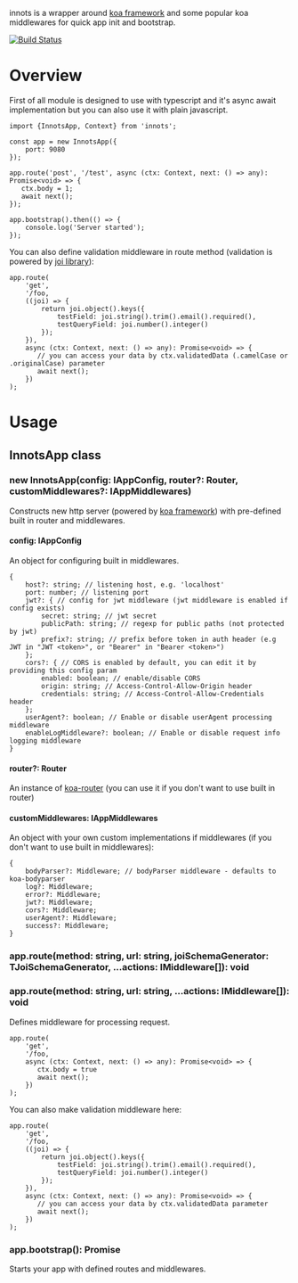 innots is a wrapper around [koa framework](https://www.npmjs.com/package/koa) 
and some popular koa middlewares for quick app init and bootstrap.

[![Build Status](https://travis-ci.org/qiwi/inno_ts.svg?branch=master)](https://travis-ci.org/qiwi/inno_ts)

# Overview


First of all module is designed to use with typescript and it's async await implementation
but you can also use it with plain javascript.

```
import {InnotsApp, Context} from 'innots';

const app = new InnotsApp({
    port: 9080
});

app.route('post', '/test', async (ctx: Context, next: () => any): Promise<void> => {
   ctx.body = 1;
   await next();
});

app.bootstrap().then(() => {
    console.log('Server started');
});
```

You can also define validation middleware in route method 
(validation is powered by [joi library](https://www.npmjs.com/package/joi)):

```
app.route(
    'get',
    '/foo,
    ((joi) => {
        return joi.object().keys({
            testField: joi.string().trim().email().required(),
            testQueryField: joi.number().integer()
        });
    }),
    async (ctx: Context, next: () => any): Promise<void> => {
       // you can access your data by ctx.validatedData (.camelCase or .originalCase) parameter
       await next();
    })
);
```

# Usage

## InnotsApp class

### new InnotsApp(config: IAppConfig, router?: Router, customMiddlewares?: IAppMiddlewares)
Constructs new http server (powered by [koa framework](https://www.npmjs.com/package/koa)) with pre-defined built in router and middlewares.

#### config: IAppConfig
An object for configuring built in middlewares.

```
{
    host?: string; // listening host, e.g. 'localhost'
    port: number; // listening port
    jwt?: { // config for jwt middleware (jwt middleware is enabled if config exists)
        secret: string; // jwt secret 
        publicPath: string; // regexp for public paths (not protected by jwt)
        prefix?: string; // prefix before token in auth header (e.g JWT in "JWT <token>", or "Bearer" in "Bearer <token>")
    };
    cors?: { // CORS is enabled by default, you can edit it by providing this config param
        enabled: boolean; // enable/disable CORS
        origin: string; // Access-Control-Allow-Origin header
        credentials: string; // Access-Control-Allow-Credentials header
    };
    userAgent?: boolean; // Enable or disable userAgent processing middleware
    enableLogMiddleware?: boolean; // Enable or disable request info logging middleware
}
```

#### router?: Router
An instance of [koa-router](https://www.npmjs.com/package/koa-router) (you can use it if you don't want to use built in router)

#### customMiddlewares: IAppMiddlewares
An object with your own custom implementations if middlewares (if you don't want to use 
built in middlewares):

```
{
    bodyParser?: Middleware; // bodyParser middleware - defaults to koa-bodyparser
    log?: Middleware;
    error?: Middleware; 
    jwt?: Middleware;
    cors?: Middleware;
    userAgent?: Middleware;
    success?: Middleware;
}
```

### app.route(method: string, url: string, joiSchemaGenerator: TJoiSchemaGenerator, ...actions: IMiddleware[]): void
### app.route(method: string, url: string, ...actions: IMiddleware[]): void

Defines middleware for processing request.
```
app.route(
    'get',
    '/foo,
    async (ctx: Context, next: () => any): Promise<void> => {
       ctx.body = true
       await next();
    })
);
```

You can also make validation middleware here:

```
app.route(
    'get',
    '/foo,
    ((joi) => {
        return joi.object().keys({
            testField: joi.string().trim().email().required(),
            testQueryField: joi.number().integer()
        });
    }),
    async (ctx: Context, next: () => any): Promise<void> => {
       // you can access your data by ctx.validatedData parameter
       await next();
    })
);
```

### app.bootstrap(): Promise<void>
Starts your app with defined routes and middlewares.